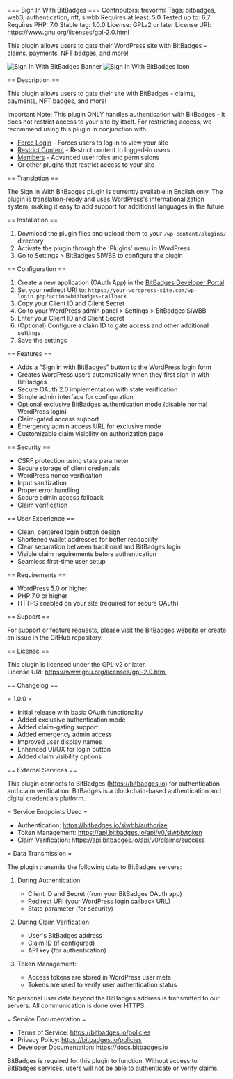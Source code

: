 === Sign In With BitBadges ===
Contributors: trevormil
Tags: bitbadges, web3, authentication, nft, siwbb
Requires at least: 5.0
Tested up to: 6.7
Requires PHP: 7.0
Stable tag: 1.0.0
License: GPLv2 or later
License URI: https://www.gnu.org/licenses/gpl-2.0.html

This plugin allows users to gate their WordPress site with BitBadges – claims, payments, NFT badges, and more!

![Sign In With BitBadges Banner](assets/banner-1544x500.png)
![Sign In With BitBadges Icon](assets/icon-256x256.png)

== Description ==

This plugin allows users to gate their site with BitBadges - claims, payments, NFT badges, and more!

Important Note: This plugin ONLY handles authentication with BitBadges - it does not restrict access to your site by itself. For restricting access, we recommend using this plugin in conjunction with:

-   [Force Login](https://wordpress.org/plugins/wp-force-login/) - Forces users to log in to view your site
-   [Restrict Content](https://wordpress.org/plugins/restrict-content/) - Restrict content to logged-in users
-   [Members](https://wordpress.org/plugins/members/) - Advanced user roles and permissions
-   Or other plugins that restrict access to your site

== Translation ==

The Sign In With BitBadges plugin is currently available in English only. The plugin is translation-ready and uses WordPress's internationalization system, making it easy to add support for additional languages in the future.

== Installation ==

1. Download the plugin files and upload them to your `/wp-content/plugins/` directory
2. Activate the plugin through the 'Plugins' menu in WordPress
3. Go to Settings > BitBadges SIWBB to configure the plugin

== Configuration ==

1. Create a new application (OAuth App) in the [BitBadges Developer Portal](https://bitbadges.io/developer)
2. Set your redirect URI to: `https://your-wordpress-site.com/wp-login.php?action=bitbadges-callback`
3. Copy your Client ID and Client Secret
4. Go to your WordPress admin panel > Settings > BitBadges SIWBB
5. Enter your Client ID and Client Secret
6. (Optional) Configure a claim ID to gate access and other additional settings
7. Save the settings

== Features ==

-   Adds a "Sign in with BitBadges" button to the WordPress login form
-   Creates WordPress users automatically when they first sign in with BitBadges
-   Secure OAuth 2.0 implementation with state verification
-   Simple admin interface for configuration
-   Optional exclusive BitBadges authentication mode (disable normal WordPress login)
-   Claim-gated access support
-   Emergency admin access URL for exclusive mode
-   Customizable claim visibility on authorization page

== Security ==

-   CSRF protection using state parameter
-   Secure storage of client credentials
-   WordPress nonce verification
-   Input sanitization
-   Proper error handling
-   Secure admin access fallback
-   Claim verification

== User Experience ==

-   Clean, centered login button design
-   Shortened wallet addresses for better readability
-   Clear separation between traditional and BitBadges login
-   Visible claim requirements before authentication
-   Seamless first-time user setup

== Requirements ==

-   WordPress 5.0 or higher
-   PHP 7.0 or higher
-   HTTPS enabled on your site (required for secure OAuth)

== Support ==

For support or feature requests, please visit the [BitBadges website](https://bitbadges.io) or create an issue in the GitHub repository.

== License ==

This plugin is licensed under the GPL v2 or later.  
License URI: https://www.gnu.org/licenses/gpl-2.0.html

== Changelog ==

= 1.0.0 =

-   Initial release with basic OAuth functionality
-   Added exclusive authentication mode
-   Added claim-gating support
-   Added emergency admin access
-   Improved user display names
-   Enhanced UI/UX for login button
-   Added claim visibility options

== External Services ==

This plugin connects to BitBadges (https://bitbadges.io) for authentication and claim verification. BitBadges is a blockchain-based authentication and digital credentials platform.

= Service Endpoints Used =

-   Authentication: https://bitbadges.io/siwbb/authorize
-   Token Management: https://api.bitbadges.io/api/v0/siwbb/token
-   Claim Verification: https://api.bitbadges.io/api/v0/claims/success

= Data Transmission =

The plugin transmits the following data to BitBadges servers:

1. During Authentication:

    - Client ID and Secret (from your BitBadges OAuth app)
    - Redirect URI (your WordPress login callback URL)
    - State parameter (for security)

2. During Claim Verification:

    - User's BitBadges address
    - Claim ID (if configured)
    - API key (for authentication)

3. Token Management:
    - Access tokens are stored in WordPress user meta
    - Tokens are used to verify user authentication status

No personal user data beyond the BitBadges address is transmitted to our servers. All communication is done over HTTPS.

= Service Documentation =

-   Terms of Service: https://bitbadges.io/policies
-   Privacy Policy: https://bitbadges.io/policies
-   Developer Documentation: https://docs.bitbadges.io

BitBadges is required for this plugin to function. Without access to BitBadges services, users will not be able to authenticate or verify claims.
